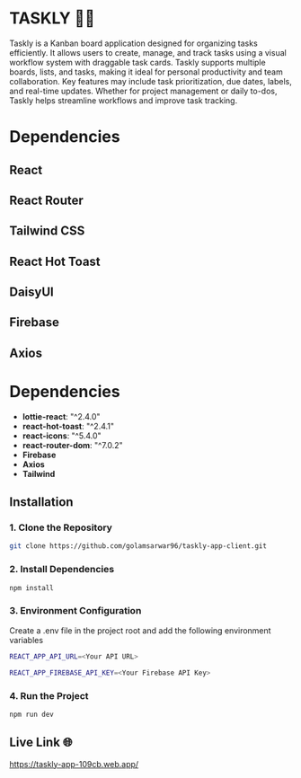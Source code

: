 # TASKLY 🧑‍🚀

Taskly is a Kanban board application designed for organizing tasks efficiently. It allows users to create, manage, and track tasks using a visual workflow system with draggable task cards. Taskly supports multiple boards, lists, and tasks, making it ideal for personal productivity and team collaboration. Key features may include task prioritization, due dates, labels, and real-time updates. Whether for project management or daily to-dos, Taskly helps streamline workflows and improve task tracking.

# Dependencies

## React

## React Router

## Tailwind CSS

## React Hot Toast

## DaisyUI

## Firebase

## Axios

# Dependencies

- **lottie-react**: "^2.4.0"
- **react-hot-toast**: "^2.4.1"
- **react-icons**: "^5.4.0"
- **react-router-dom**: "^7.0.2"
- **Firebase**
- **Axios**
- **Tailwind**

## Installation

### **1. Clone the Repository**

```sh
git clone https://github.com/golamsarwar96/taskly-app-client.git
```

### **2. Install Dependencies**

```sh
npm install
```

### **3. Environment Configuration**

Create a .env file in the project root and add the following environment variables <br/>

```sh
REACT_APP_API_URL=<Your API URL>

REACT_APP_FIREBASE_API_KEY=<Your Firebase API Key>
```

### **4. Run the Project**

```sh
npm run dev
```

## Live Link 🌐

https://taskly-app-109cb.web.app/ <br/>
